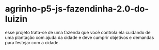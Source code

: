 # agrinho-p5-js-fazendinha-2.0-do-luizin
esse projeto trata-se de uma fazenda que você controla ela cuidando de uma plantação com ajuda da cidade e deve cumprir objetivos e demandas para festejar com a cidade.
